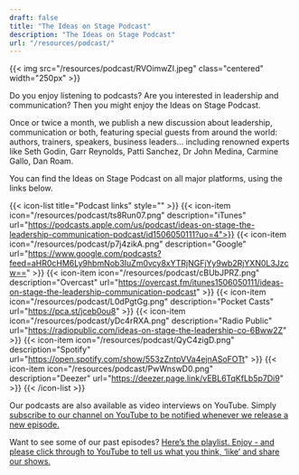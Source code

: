 ```yaml
---
draft: false
title: "The Ideas on Stage Podcast"
description: "The Ideas on Stage Podcast"
url: "/resources/podcast/"
---
```


{{< img src="/resources/podcast/RVOimwZI.jpeg" class="centered" width="250px" >}}

Do you enjoy listening to podcasts? Are you interested in leadership and communication? Then you might enjoy the Ideas on Stage Podcast.

Once or twice a month, we publish a new discussion about leadership, communication or both, featuring special guests from around the world: authors, trainers, speakers, business leaders… including renowned experts like Seth Godin, Garr Reynolds, Patti Sanchez, Dr John Medina, Carmine Gallo, Dan Roam.

You can find the Ideas on Stage Podcast on all major platforms, using the links below.

{{< icon-list title="Podcast links" style="" >}}
	{{< icon-item icon="/resources/podcast/ts8Run07.png" description="iTunes" url="https://podcasts.apple.com/us/podcast/ideas-on-stage-the-leadership-communication-podcast/id1506050111?uo=4">}}
	{{< icon-item icon="/resources/podcast/p7j4zikA.png" description="Google" url="https://www.google.com/podcasts?feed=aHR0cHM6Ly9hbmNob3IuZm0vcy8xYTRjNGFjYy9wb2RjYXN0L3Jzcw==" >}}
	{{< icon-item icon="/resources/podcast/cBUbJPRZ.png" description="Overcast" url="https://overcast.fm/itunes1506050111/ideas-on-stage-the-leadership-communication-podcast" >}}
	{{< icon-item icon="/resources/podcast/L0dPgtGg.png" description="Pocket Casts" url="https://pca.st/jceb0ou8" >}}
	{{< icon-item icon="/resources/podcast/yDc4rRXA.png" description="Radio Public" url="https://radiopublic.com/ideas-on-stage-the-leadership-co-6Bww2Z" >}}
	{{< icon-item icon="/resources/podcast/QyC4zigD.png" description="Spotify" url="https://open.spotify.com/show/553zZntpVVa4ejnASoFOTt" >}}
	{{< icon-item icon="/resources/podcast/PwWnswD0.png" description="Deezer" url="https://deezer.page.link/vEBL6TqKfLb5p7Di9" >}}
	{{< /icon-list >}}

Our podcasts are also available as video interviews on YouTube. Simply [subscribe to our channel on YouTube to be notified whenever we release a new episode.](https://www.youtube.com/ideasonstage?sub_confirmation=1)

Want to see some of our past episodes? [Here’s the playlist. Enjoy - and please click through to YouTube to tell us what you think, ‘like’ and share our shows.](https://www.youtube.com/watch?v=WOB6leUwZVM&list=PLZzM50I6k_S6jJR8x9Ig2Ho93UUEmObRF)
